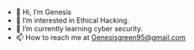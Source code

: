 - 👋 Hi, I’m Genesis
- 👀 I’m interested in Ethical Hacking.
- 🌱 I’m currently learning cyber security.
- 📫 How to reach me at Genesisgreen95@gmail.com

<!---
GGreen95/GGreen95 is a ✨ special ✨ repository because its `README.md` (this file) appears on your GitHub profile.
You can click the Preview link to take a look at your changes.
--->
